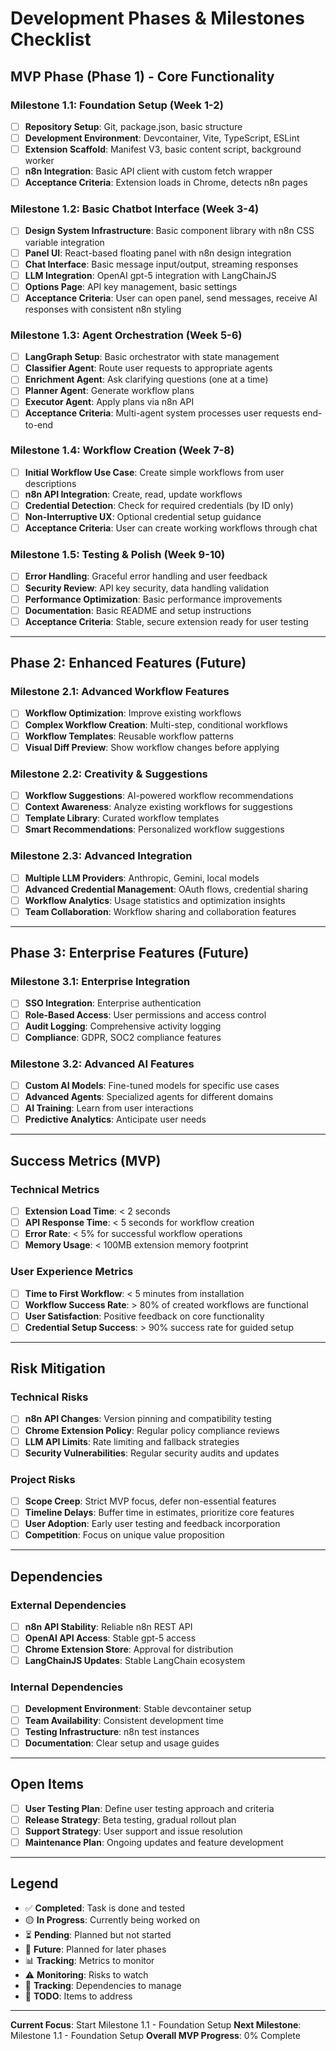 # Development Phases & Milestones Checklist

## MVP Phase (Phase 1) - Core Functionality

### Milestone 1.1: Foundation Setup (Week 1-2)
- [ ] **Repository Setup**: Git, package.json, basic structure
- [ ] **Development Environment**: Devcontainer, Vite, TypeScript, ESLint
- [ ] **Extension Scaffold**: Manifest V3, basic content script, background worker
- [ ] **n8n Integration**: Basic API client with custom fetch wrapper
- [ ] **Acceptance Criteria**: Extension loads in Chrome, detects n8n pages

### Milestone 1.2: Basic Chatbot Interface (Week 3-4)
- [ ] **Design System Infrastructure**: Basic component library with n8n CSS variable integration
- [ ] **Panel UI**: React-based floating panel with n8n design integration
- [ ] **Chat Interface**: Basic message input/output, streaming responses
- [ ] **LLM Integration**: OpenAI gpt-5 integration with LangChainJS
- [ ] **Options Page**: API key management, basic settings
- [ ] **Acceptance Criteria**: User can open panel, send messages, receive AI responses with consistent n8n styling

### Milestone 1.3: Agent Orchestration (Week 5-6)
- [ ] **LangGraph Setup**: Basic orchestrator with state management
- [ ] **Classifier Agent**: Route user requests to appropriate agents
- [ ] **Enrichment Agent**: Ask clarifying questions (one at a time)
- [ ] **Planner Agent**: Generate workflow plans
- [ ] **Executor Agent**: Apply plans via n8n API
- [ ] **Acceptance Criteria**: Multi-agent system processes user requests end-to-end

### Milestone 1.4: Workflow Creation (Week 7-8)
- [ ] **Initial Workflow Use Case**: Create simple workflows from user descriptions
- [ ] **n8n API Integration**: Create, read, update workflows
- [ ] **Credential Detection**: Check for required credentials (by ID only)
- [ ] **Non-Interruptive UX**: Optional credential setup guidance
- [ ] **Acceptance Criteria**: User can create working workflows through chat

### Milestone 1.5: Testing & Polish (Week 9-10)
- [ ] **Error Handling**: Graceful error handling and user feedback
- [ ] **Security Review**: API key security, data handling validation
- [ ] **Performance Optimization**: Basic performance improvements
- [ ] **Documentation**: Basic README and setup instructions
- [ ] **Acceptance Criteria**: Stable, secure extension ready for user testing

---

## Phase 2: Enhanced Features (Future)

### Milestone 2.1: Advanced Workflow Features
- [ ] **Workflow Optimization**: Improve existing workflows
- [ ] **Complex Workflow Creation**: Multi-step, conditional workflows
- [ ] **Workflow Templates**: Reusable workflow patterns
- [ ] **Visual Diff Preview**: Show workflow changes before applying

### Milestone 2.2: Creativity & Suggestions
- [ ] **Workflow Suggestions**: AI-powered workflow recommendations
- [ ] **Context Awareness**: Analyze existing workflows for suggestions
- [ ] **Template Library**: Curated workflow templates
- [ ] **Smart Recommendations**: Personalized workflow suggestions

### Milestone 2.3: Advanced Integration
- [ ] **Multiple LLM Providers**: Anthropic, Gemini, local models
- [ ] **Advanced Credential Management**: OAuth flows, credential sharing
- [ ] **Workflow Analytics**: Usage statistics and optimization insights
- [ ] **Team Collaboration**: Workflow sharing and collaboration features

---

## Phase 3: Enterprise Features (Future)

### Milestone 3.1: Enterprise Integration
- [ ] **SSO Integration**: Enterprise authentication
- [ ] **Role-Based Access**: User permissions and access control
- [ ] **Audit Logging**: Comprehensive activity logging
- [ ] **Compliance**: GDPR, SOC2 compliance features

### Milestone 3.2: Advanced AI Features
- [ ] **Custom AI Models**: Fine-tuned models for specific use cases
- [ ] **Advanced Agents**: Specialized agents for different domains
- [ ] **AI Training**: Learn from user interactions
- [ ] **Predictive Analytics**: Anticipate user needs

---

## Success Metrics (MVP)

### Technical Metrics
- [ ] **Extension Load Time**: < 2 seconds
- [ ] **API Response Time**: < 5 seconds for workflow creation
- [ ] **Error Rate**: < 5% for successful workflow operations
- [ ] **Memory Usage**: < 100MB extension memory footprint

### User Experience Metrics
- [ ] **Time to First Workflow**: < 5 minutes from installation
- [ ] **Workflow Success Rate**: > 80% of created workflows are functional
- [ ] **User Satisfaction**: Positive feedback on core functionality
- [ ] **Credential Setup Success**: > 90% success rate for guided setup

---

## Risk Mitigation

### Technical Risks
- [ ] **n8n API Changes**: Version pinning and compatibility testing
- [ ] **Chrome Extension Policy**: Regular policy compliance reviews
- [ ] **LLM API Limits**: Rate limiting and fallback strategies
- [ ] **Security Vulnerabilities**: Regular security audits and updates

### Project Risks
- [ ] **Scope Creep**: Strict MVP focus, defer non-essential features
- [ ] **Timeline Delays**: Buffer time in estimates, prioritize core features
- [ ] **User Adoption**: Early user testing and feedback incorporation
- [ ] **Competition**: Focus on unique value proposition

---

## Dependencies

### External Dependencies
- [ ] **n8n API Stability**: Reliable n8n REST API
- [ ] **OpenAI API Access**: Stable gpt-5 access
- [ ] **Chrome Extension Store**: Approval for distribution
- [ ] **LangChainJS Updates**: Stable LangChain ecosystem

### Internal Dependencies
- [ ] **Development Environment**: Stable devcontainer setup
- [ ] **Team Availability**: Consistent development time
- [ ] **Testing Infrastructure**: n8n test instances
- [ ] **Documentation**: Clear setup and usage guides

---

## Open Items
- [ ] **User Testing Plan**: Define user testing approach and criteria
- [ ] **Release Strategy**: Beta testing, gradual rollout plan
- [ ] **Support Strategy**: User support and issue resolution
- [ ] **Maintenance Plan**: Ongoing updates and feature development

---

## Legend
- ✅ **Completed**: Task is done and tested
- 🟡 **In Progress**: Currently being worked on
- ⏳ **Pending**: Planned but not started
- 🔮 **Future**: Planned for later phases
- 📊 **Tracking**: Metrics to monitor
- ⚠️ **Monitoring**: Risks to watch
- 🔗 **Tracking**: Dependencies to manage
- 📝 **TODO**: Items to address

---

**Current Focus**: Start Milestone 1.1 - Foundation Setup
**Next Milestone**: Milestone 1.1 - Foundation Setup
**Overall MVP Progress**: 0% Complete